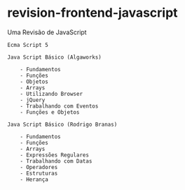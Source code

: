 # revision-frontend-javascript
Uma Revisão de JavaScript

	Ecma Script 5

	Java Script Básico (Algaworks)

		- Fundamentos
		- Funções
		- Objetos
		- Arrays
		- Utilizando Browser
		- jQuery
		- Trabalhando com Eventos
		- Funções e Objetos

	Java Script Básico (Rodrigo Branas)
		
		- Fundamentos
		- Funções
		- Arrays
		- Expressões Regulares
		- Trabalhando com Datas
		- Operadores
		- Estruturas
		- Herança

	



